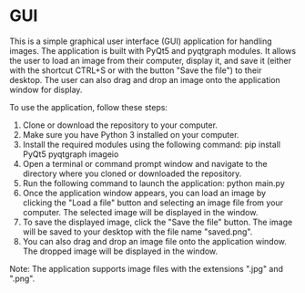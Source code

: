 # GUI
This is a simple graphical user interface (GUI) application for handling images. The application is built with PyQt5 and pyqtgraph modules. It allows the user to load an image from their computer, display it, and save it (either with the shortcut CTRL+S or with the button "Save the file") to their desktop. The user can also drag and drop an image onto the application window for display.

To use the application, follow these steps:

1. Clone or download the repository to your computer.
2. Make sure you have Python 3 installed on your computer.
3. Install the required modules using the following command: pip install PyQt5 pyqtgraph imageio
4. Open a terminal or command prompt window and navigate to the directory where you cloned or downloaded the repository.
5. Run the following command to launch the application: python main.py
6. Once the application window appears, you can load an image by clicking the "Load a file" button and selecting an image file from your computer. The selected image will be displayed in the window.
7. To save the displayed image, click the "Save the file" button. The image will be saved to your desktop with the file name "saved.png".
8. You can also drag and drop an image file onto the application window. The dropped image will be displayed in the window.

Note: The application supports image files with the extensions ".jpg" and ".png".

